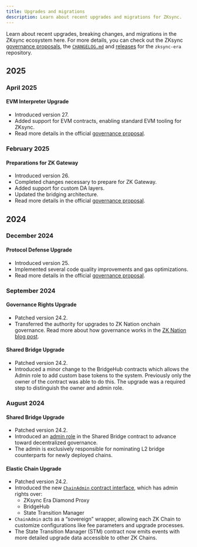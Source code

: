 ```yaml
---
title: Upgrades and migrations
description: Learn about recent upgrades and migrations for ZKsync.
---
```


Learn about recent upgrades, breaking changes, and migrations in the ZKsync ecosystem here.
For more details, you can check out the ZKsync [governance proposals](https://www.tally.xyz/gov/zksync/proposals),
the [`CHANGELOG.md`](https://github.com/matter-labs/zksync-era/blob/main/core/CHANGELOG.md) and
[releases](https://github.com/matter-labs/zksync-era/releases) for the `zksync-era` repository.

## 2025

### April 2025

#### EVM Interpreter Upgrade

- Introduced version 27.
- Added support for EVM contracts, enabling standard EVM tooling for ZKsync.
- Read more details in the official [governance proposal](https://www.tally.xyz/gov/zksync/proposal/112142012854508751423955156601121618924383324119199970784935099214632480260394).

### February 2025

#### Preparations for ZK Gateway

- Introduced version 26.
- Completed changes necessary to prepare for ZK Gateway.
- Added support for custom DA layers.
- Updated the bridging architecture.
- Read more details in the official [governance proposal](https://www.tally.xyz/gov/zksync/proposal/67712324710515983914473127418805437707715095849437613773846173900686148862581).

## 2024

### December 2024

#### Protocol Defense Upgrade

- Introduced version 25.
- Implemented several code quality improvements and gas optimizations.
- Read more details in the official [governance proposal](https://www.tally.xyz/gov/zksync/proposal/39897055470405054808751466940888279812739313934036970931300785151980460250983).

### September 2024

#### Governance Rights Upgrade

- Patched version 24.2.
- Transferred the authority for upgrades to ZK Nation onchain governance. Read more about how governance works in the [ZK Nation blog post](https://blog.zknation.io/zksync-governance-system/).

#### Shared Bridge Upgrade

- Patched version 24.2.
- Introduced a minor change to the BridgeHub contracts which allows the Admin role to add custom base tokens to the system.
Previously only the owner of the contract was able to do this.
The upgrade was a required step to distinguish the owner and admin role.

### August 2024

#### Shared Bridge Upgrade

- Patched version 24.2.
- Introduced an [admin role](https://github.com/matter-labs/era-contracts/pull/727/files) in the Shared Bridge contract
to advance toward decentralized governance.
- The admin is exclusively responsible for nominating L2 bridge counterparts for newly deployed chains.

#### Elastic Chain Upgrade

- Patched version 24.2.
- Introduced the new [`ChainAdmin` contract interface](https://github.com/matter-labs/era-contracts/pull/598/files), which has admin rights over:
  - ZKsync Era Diamond Proxy
  - BridgeHub
  - State Transition Manager
- `ChainAdmin` acts as a “sovereign” wrapper, allowing each ZK Chain to customize configurations like fee parameters and upgrade processes.
- The State Transition Manager (STM) contract now emits events with more detailed upgrade data accessible to other ZK Chains.
